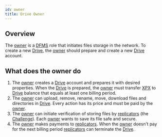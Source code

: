 ```yaml
---
id: owner
title: Drive Owner
---
```


## Overview

The [owner](owner.md) is a [DFMS](../getting_started/what_is.md) role that initiates files storage in the network. To create a new [Drive](../built_in_features/drive/overview.md), the [owner](owner.md) should prepare and create a new [Drive](../built_in_features/drive/overview.md) account.

## What does the owner do

1. The [owner](owner.md) creates a [Drive](../built_in_features/drive/overview.md) account and prepares it with desired properties. When the [Drive](../built_in_features/drive/overview.md) is prepared, the [owner](owner.md) must transfer [XPX](../getting_started/economy.md#xpx) to [Drive](../built_in_features/drive/overview.md) balance that equals at least one billing period.
2. The [owner](owner.md) can upload, remove, rename, move, download files and directories in [Drive](../built_in_features/drive/overview.md). Every action has its price and must be paid by the [owner](owner.md).
3. The [owner](owner.md) can initiate verification of storing files by [replicators](../roles/replicator.md) (the [Challenge](../built_in_features/challenge.md)). Each [owner](owner.md) wants to save its file safe and secure.
4. The [owner](owner.md) makes payments to [replicators](../roles/replicator.md). When the [owner](owner.md) doesn't pay for the next billing period [replicators](../roles/replicator.md) can terminate the [Drive](../built_in_features/drive/overview.md).
